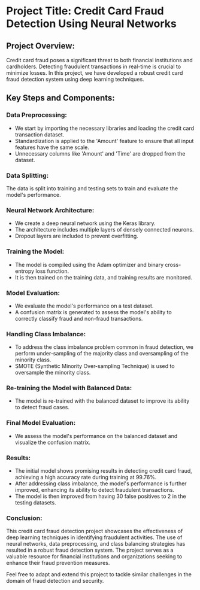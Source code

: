 # Project Title: Credit Card Fraud Detection Using Neural Networks

## Project Overview:
Credit card fraud poses a significant threat to both financial institutions and cardholders. Detecting fraudulent transactions in real-time is crucial to minimize losses. In this project, we have developed a robust credit card fraud detection system using deep learning techniques.

## Key Steps and Components:

### Data Preprocessing:
- We start by importing the necessary libraries and loading the credit card transaction dataset.
- Standardization is applied to the 'Amount' feature to ensure that all input features have the same scale.
- Unnecessary columns like 'Amount' and 'Time' are dropped from the dataset.

### Data Splitting:
The data is split into training and testing sets to train and evaluate the model's performance.

### Neural Network Architecture:
- We create a deep neural network using the Keras library.
- The architecture includes multiple layers of densely connected neurons.
- Dropout layers are included to prevent overfitting.

### Training the Model:
- The model is compiled using the Adam optimizer and binary cross-entropy loss function.
- It is then trained on the training data, and training results are monitored.

### Model Evaluation:
- We evaluate the model's performance on a test dataset.
- A confusion matrix is generated to assess the model's ability to correctly classify fraud and non-fraud transactions.

### Handling Class Imbalance:
- To address the class imbalance problem common in fraud detection, we perform under-sampling of the majority class and oversampling of the minority class.
- SMOTE (Synthetic Minority Over-sampling Technique) is used to oversample the minority class.

### Re-training the Model with Balanced Data:
- The model is re-trained with the balanced dataset to improve its ability to detect fraud cases.

### Final Model Evaluation:
- We assess the model's performance on the balanced dataset and visualize the confusion matrix.

### Results:
- The initial model shows promising results in detecting credit card fraud, achieving a high accuracy rate during training at 99.76%.
- After addressing class imbalance, the model's performance is further improved, enhancing its ability to detect fraudulent transactions.
- The model is then improved from having 30 false positives to 2 in the testing datasets.

### Conclusion:
This credit card fraud detection project showcases the effectiveness of deep learning techniques in identifying fraudulent activities. The use of neural networks, data preprocessing, and class balancing strategies has resulted in a robust fraud detection system. The project serves as a valuable resource for financial institutions and organizations seeking to enhance their fraud prevention measures.

Feel free to adapt and extend this project to tackle similar challenges in the domain of fraud detection and security.
